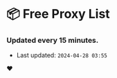 # :package: Free Proxy List
### Updated every 15 minutes.

- Last updated: `2024-04-28 03:55`

:heart:
